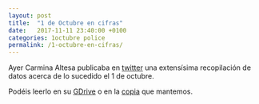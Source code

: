 ```yaml
---
layout: post
title:  "1 de Octubre en cifras"
date:   2017-11-11 23:40:00 +0100
categories: 1octubre police
permalink: /1-octubre-en-cifras/
---
```


Ayer Carmina Altesa publicaba en [twitter][tweet] una extensísima recopilación de datos acerca de lo sucedido el 1 de octubre.

Podéis leerlo en su [GDrive][master-es] o en la [copia][local-bkp-es] que mantemos.


[tweet]: https://twitter.com/AltesaAmils/status/929142641090056198?s=09
[master-es]: https://drive.google.com/file/d/1x82YZIHLD8BG3iiTCUJ213-bdJbJMj2C/view
[local-bkp-es]: Estadistica-sobre-el-1-de-octubre.pdf
